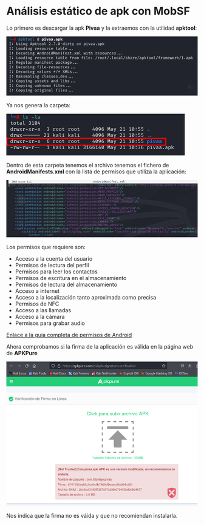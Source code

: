 # Análisis estático de apk con MobSF

Lo primero es descargar la apk **Pivaa** y la extraemos con la utilidad **apktool**:

![pivaa.apk](Imagenes/1.png)

Ya nos genera la carpeta:

![pivaa.apk](Imagenes/2.png)

Dentro de esta carpeta tenemos el archivo tenemos el fichero de **AndroidManifests.xml** con la lista de permisos que utiliza la aplicación:

![pivaa.apk](Imagenes/3.png)

Los permisos que requiere son:

- Acceso a la cuenta del usuario
- Permisos de lectura del perfil
- Permisos para leer los contactos
- Permisos de escritura en el almacenamiento
- Permisos de lectura del almacenamiento
- Acceso a internet
- Acceso a la localización tanto aproximada como precisa
- Permisos de NFC
- Acceso a las llamadas
- Acceso a la cámara
- Permisos para grabar audio

[Enlace a la guia completa de permisos de Android](https://developer.android.com/reference/android/Manifest.permission)

Ahora comprobamos si la firma de la aplicación es válida en la página web de **APKPure**

![pivaa.apk](Imagenes/4.png)

Nos indica que la firma no es váida y que no recomiendan instalarla.
